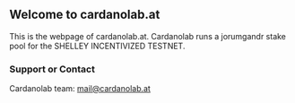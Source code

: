 ## Welcome to cardanolab.at

This is the webpage of cardanolab.at.
Cardanolab runs a jorumgandr stake pool for the SHELLEY INCENTIVIZED TESTNET.

### Support or Contact

Cardanolab team: mail@cardanolab.at
